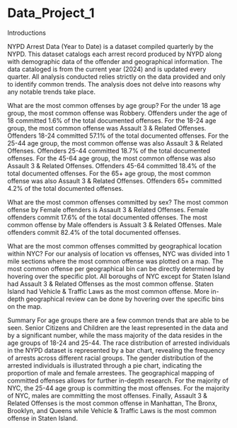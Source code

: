 # Data_Project_1

Introductions

NYPD Arrest Data (Year to Date) is a dataset compiled quarterly by the NYPD. This dataset catalogs each arrest record produced by NYPD along with demographic data of the offender and geographical information. The data cataloged is from the current year (2024) and is updated every quarter. All analysis conducted relies strictly on the data provided and only to identify common trends. The analysis does not delve into reasons why any notable trends take place. 

What are the most common offenses by age group?
For the under 18 age group, the most common offense was Robbery. Offenders under the age of 18 committed 1.6% of the total documented offenses. For the 18-24 age group, the most common offense was Assault 3 & Related Offenses. Offenders 18-24 committed 57.1% of the total documented offenses. For the 25-44 age group, the most common offense was also Assault 3 & Related Offenses. Offenders 25-44 committed 18.7% of the total documented offenses. For the 45-64 age group, the most common offense was also Assault 3 & Related Offenses. Offenders 45-64 committed 18.4% of the total documented offenses. For the 65+ age group, the most common offense was also Assault 3 & Related Offenses. Offenders 65+ committed 4.2% of the total documented offenses.

What are the most common offenses committed by sex?
The most common offense by Female offenders is Assault 3 & Related Offenses. Female offenders commit 17.6% of the total documented offenses. The most common offense by Male offenders is Assualt 3 & Related Offenses. Male offenders commit 82.4% of the total documented offenses.

What are the most common offenses committed by geographical location within NYC?
For our analysis of location vs offenses, NYC was divided into 1 mile sections where the most common offense was plotted on a map. The most common offense per geographical bin can be directly determined by hovering over the specific plot. All boroughs of NYC except for Staten Island had Assault 3 & Related Offenses as the most common offense. Staten Island had Vehicle & Traffic Laws as the most common offense. More in-depth geographical review can be done by hovering over the specific bins on the map.

Summary
For age groups there are a few common trends that are able to be seen. Senior Citizens and Children are the least represented in the data and by a significant number, while the mass majority of the data resides in the age groups of 18-24 and 25-44. 
The race distribution of arrested individuals in the NYPD dataset is represented by a bar chart, revealing the frequency of arrests across different racial groups. The gender distribution of the arrested individuals is illustrated through a pie chart, indicating the proportion of male and female arrestees.
The geographical mapping of committed offenses allows for further in-depth research. For the majority of NYC, the 25-44 age group is committing the most offenses. For the majority of NYC, males are committing the most offenses. Finally, Assault 3 & Related Offenses is the most common offense in Manhattan, The Bronx, Brooklyn, and Queens while Vehicle & Traffic Laws is the most common offense in Staten Island.
